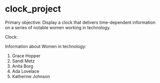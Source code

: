 # clock_project

Primary objective:
Display a clock that delivers time-dependent information on a series of notable women working in technology.

Clock:

Information about Women in technology:

1. Grace Hopper
2. Sandi Metz
3. Anita Borg
4. Ada Lovelace
5. Katherine Johnson

